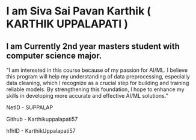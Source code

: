 # I am Siva Sai Pavan Karthik ( KARTHIK UPPALAPATI )
## I am Currently 2nd year masters student with computer science major. 
"I am interested in this course because of my passion for AI/ML. I believe this program will help my understanding of data preprocessing, especially data cleaning, which I recognize as a crucial step for building and training reliable models. By strengthening this foundation, I hope to enhance my skills in developing more accurate and effective AI/ML solutions."

NetID - SUPPALAP
 
Github - Karthikuppalapati57
 
hfhID - KarthikUppalapati57
